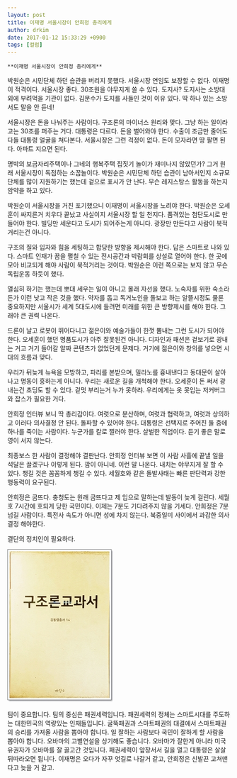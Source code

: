 ```yaml
---
layout: post
title: 이재명 서울시장이 안희정 총리에게
author: drkim
date: 2017-01-12 15:33:29 +0900
tags: [컬럼]
---
```

 


    **이재명 서울시장이 안희정 총리에게**

  


박원순은 시민단체 하던 습관을 버리지 못했다. 서울시장 연임도 보장할 수 없다. 이재명이 적격이다. 서울시장 좋다. 30조원을 야무지게 쓸 수 있다. 도지사? 도지사는 소방대 외에 부려먹을 기관이 없다. 김문수가 도지를 사들인 것이 이유 있다. 딱 하나 있는 소방서도 말을 안 듣네!

  


서울시장은 돈을 나눠주는 사람이다. 구조론의 마이너스 원리와 맞다. 그냥 하는 일이라고는 30조를 퍼주는 거다. 대통령은 다르다. 돈을 벌어와야 한다. 수출이 조금만 줄어도 다들 대통령 얼굴을 쳐다본다. 서울시장은 그런 걱정이 없다. 돈이 모자라면 땅 팔면 된다. 아파트 지으면 된다. 

  


명박의 보금자리주택이나 그네의 행복주택 집짓기 놀이가 재미나지 않았던가? 그거 원래 서울시장이 독점하는 소꿉놀이다. 박원순은 시민단체 하던 습관이 남아서인지 소규모 단체를 많이 지원하기는 했는데 겉으로 표시가 안 난다. 무슨 레지스탕스 활동을 하는지 암약을 하고 있다. 

  


박원순이 서울시장을 거진 포기했으니 이재명이 서울시장을 노려야 한다. 박원순은 오세훈이 싸지른거 치우다 끝났고 사실이지 서울시장 할 일 천지다. 품격있는 첨단도시로 만들어야 한다. 빌딩만 세운다고 도시가 되어주는게 아니다. 광장만 만든다고 사람이 북적거리는건 아니다. 

  


구조의 질와 입자와 힘을 세팅하고 합당한 방향을 제시해야 한다. 답은 스마트로 나와 있다. 스마트 인재가 꿈을 펼칠 수 있는 전시공간과 박람회를 상설로 열어야 한다. 한 곳에 모아 비교되게 해야 사람이 북적거리는 것이다. 박원순은 이런 쪽으로는 보지 않고 무슨 독립운동 하듯이 했다.

  


열심히 하기는 했는데 뽀대 세우는 일이 아니고 몰래 자선을 했다. 노숙자를 위한 숙소라든가 이런 낮고 작은 것을 했다. 약자를 돕고 독거노인을 돌보고 하는 알뜰시정도 물론 중요하지만 서울시가 세계 5대도시에 들려면 미래를 위한 큰 방향제시를 해야 한다. 그래야 큰 권력 나온다. 

  


드론이 날고 로봇이 뛰어다니고 젊은이와 예술가들이 한껏 뽐내는 그런 도시가 되어야 한다. 오세훈이 했던 명품도시가 아주 잘못된건 아니다. 디자인과 패션은 겉보기로 광내는 거고 거기 들어갈 알짜 콘텐츠가 없었던게 문제다. 거기에 젊은이와 창의를 넣으면 시대의 흐름과 맞다.

  


우리가 뒤늦게 뉴욕을 모방하고, 파리를 본받으며, 밀라노를 흉내낸다고 동대문이 살아나고 명동이 흥하는게 아니다. 우리는 새로운 길을 개척해야 한다. 오세훈이 돈 써서 광내는건 초딩도 할 수 있다. 겉멋 부리는거 누가 못하랴. 우리에게는 옷 못입는 저커버그와 잡스가 필요한 거다. 

  


안희정 인터뷰 보니 딱 총리감이다. 여럿으로 분산하며, 여럿과 협력하고, 여럿과 상의하고 이러다 의사결정 안 된다. 돌파할 수 있어야 한다. 대통령은 선택지로 주어진 둘 중에 하나를 죽이는 사람이다. 누군가를 칼로 찔러야 한다. 살벌한 직업이다. 듣기 좋은 말로 영이 서지 않는다.

  


최종보스 한 사람이 결정해야 결판난다. 안희정 인터뷰 보면 이 사람 사흘에 끝낼 일을 석달은 끌겠구나 이렇게 된다. 깜이 아니네. 이런 말 나온다. 내치는 야무지게 잘 할 수 있다. 챙길 것은 꼼꼼하게 챙길 수 있다. 세월호와 같은 돌발사태는 빠른 판단력과 강한 행동력이 요구된다.

  


안희정은 굼뜨다. 충청도는 원래 굼뜨다고 제 입으로 말하는데 발동이 늦게 걸린다. 세월호 7시간에 호되게 당한 국민이다. 이제는 7분도 기다려주지 않을 기세다. 안희정은 7분 넘길 사람이다. 특전사 속도가 아니면 성에 차지 않는다. 북중일미 사이에서 과감한 의사결정 해야한다.

  


결단의 정치인이 필요하다. 

  



 
![](/files/attach/images/199/774/798/20170108_234810.jpg) 

  


팀이 중요합니다. 팀의 중심은 패권세력입니다. 패권세력의 정체는 스마트시대를 주도하는 대한민국의 역량있는 인재들입니다. 굴뚝패권과 스마트패권의 대결에서 스마트패권의 승리를 가져올 사람을 뽑아야 합니다. 일 잘하는 사람보다 국민이 잘하게 할 사람을 뽑아야 합니다. 오바마의 고별연설을 상기해도 좋습니다. 오바마가 잘한게 아니라 미국 유권자가 오바마를 잘 끌고간 것입니다. 패권세력이 앞장서서 길을 열고 대통령은 살살 뒤따라오면 됩니다. 이재명은 오다가 자꾸 엇길로 나갈거 같고, 안희정은 신발끈 고쳐맨다고 늦을 거 같고.